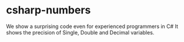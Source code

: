 # csharp-numbers
We show a surprising code even for experienced programmers in C#
It shows the precision of Single, Double and Decimal variables.
